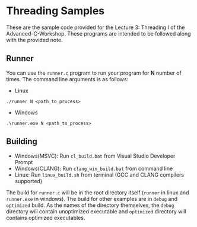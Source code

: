 # Threading Samples
These are the sample code provided for the Lecture 3: Threading I of the Advanced-C-Workshop.
These programs are intended to be followed along with the provided note.

## Runner
You can use the `runner.c` program to run your program for **N** number of times. The command line arguments is as follows:
- Linux
```
./runner N <path_to_process>
```

- Windows
```
.\runner.exe N <path_to_process>
```

## Building

* Windows(MSVC):  Run `cl_build.bat` from Visual Studio Developer Prompt
* Windows(CLANG): Run `clang_win_build.bat` from command line
* Linux:          Run `linux_build.sh` from terminal (GCC and CLANG compilers supported)

The build for `runner.c` will be in the root directory itself (`runner` in linux and `runner.exe` in windows).
The build for other examples are in `debug` and `optimized` build. As the names of the directory themselves, the `debug` directory will contain unoptimized executable and `optimized` directory will contains optimized executables.
